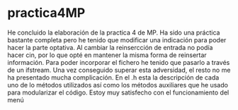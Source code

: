 # practica4MP
He concluido la elaboración de la practica 4 de MP.
Ha sido una práctica bastante completa pero he tenido que modificar una indicación para poder hacer la parte optativa.
Al cambiar la reinsercción de entrada no podía hacer cin, por lo que opté en mantener la misma forma de reinsertar información. Para poder incorporar el
fichero he tenido que pasarlo a través de un ifstream.
Una vez conseguido superar esta adversidad, el resto no me ha presentado mucha complicación. En el .h esta la descripción de cada uno de lo métodos utilizados
así como los métodos auxiliares que he usado para modularizar el código.
Estoy muy satisfecho con el funcionamiento del menú
